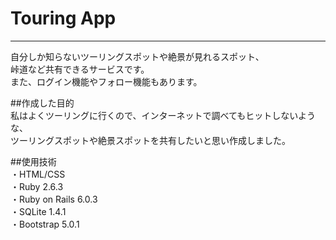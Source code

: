 # Touring App
_____________
自分しか知らないツーリングスポットや絶景が見れるスポット、  
峠道など共有できるサービスです。  
また、ログイン機能やフォロー機能もあります。  

##作成した目的  
私はよくツーリングに行くので、インターネットで調べてもヒットしないような、  
ツーリングスポットや絶景スポットを共有したいと思い作成しました。  

##使用技術  
・HTML/CSS  
・Ruby 2.6.3  
・Ruby on Rails 6.0.3  
・SQLite 1.4.1  
・Bootstrap 5.0.1  

